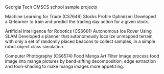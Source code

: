 Georgia Tech OMSCS school sample projects 

Machine Learning for Trade (CS7646) 
Stocks Profile Optimizer: 
Developed a Q-learner to train and predict the trading day action for a given stock. 

Artificial Intelligence for Robotics (CS6601) 
Autonomous Ice Rover Using SLAM 
Developed a planner that autonomously localize unmapped terrain with only a set of randomly placed beacons to collect samples, in a simple robot object class simulation. 

Computer Photography (CS6574) 
Food Manga Art Filter 
Image process food image into manga pictures by band-sifting decomposition, edge extraction and toon-shading to make manga images more appetizing. 

